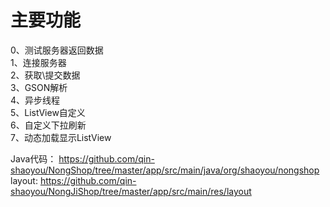 # 主要功能
0、测试服务器返回数据<br/>
1、连接服务器<br/>
2、获取\提交数据<br/>
3、GSON解析<br/>
4、异步线程<br/>
5、ListView自定义<br/>
6、自定义下拉刷新<br/>
7、动态加载显示ListView <br/>

Java代码： https://github.com/qin-shaoyou/NongShop/tree/master/app/src/main/java/org/shaoyou/nongshop <br/>
layout:    https://github.com/qin-shaoyou/NongJiShop/tree/master/app/src/main/res/layout

